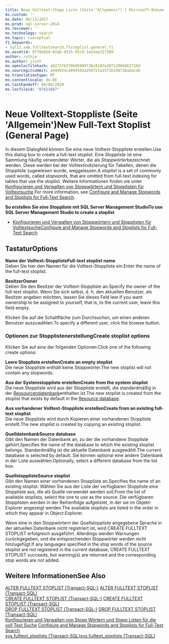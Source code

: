 ```yaml
---
title: Neue Volltext-Stopp Liste (Seite "Allgemein") | Microsoft-Dokumentation
ms.custom: ''
ms.date: 06/13/2017
ms.prod: sql-server-2014
ms.reviewer: ''
ms.technology: search
ms.topic: conceptual
f1_keywords:
- sql12.swb.fulltextsearch.ftstoplist.general.f1
ms.assetid: 97f8e82d-82ab-4525-91c9-1ee3ae217309
author: rothja
ms.author: jroth
ms.openlocfilehash: a6272fb570b85989f38c8187e29712966862710d
ms.sourcegitcommit: ad4d92dce894592a259721a1571b1d8736abacdb
ms.translationtype: MT
ms.contentlocale: de-DE
ms.lasthandoff: 08/04/2020
ms.locfileid: "87621667"
---
```

# <a name="new-full-text-stoplist-general-page"></a><span data-ttu-id="990c4-102">Neue Volltext-Stoppliste (Seite 'Allgemein')</span><span class="sxs-lookup"><span data-stu-id="990c4-102">New Full-Text Stoplist (General Page)</span></span>
  <span data-ttu-id="990c4-103">In diesem Dialogfeld können Sie eine neue Volltext-Stoppliste erstellen.</span><span class="sxs-lookup"><span data-stu-id="990c4-103">Use this dialog box to create a full-text stoplist.</span></span> <span data-ttu-id="990c4-104">Eine *Stoppliste* ist eine Sammlung häufig verwendeter Wörter, die als *Stoppwörter*bezeichnet werden. Diese werden bei der Volltextindizierung für Tabellen, denen die Stoppliste zugewiesen wurde, weggelassen.</span><span class="sxs-lookup"><span data-stu-id="990c4-104">A *stoplist* is a set of commonly used words, called *stopwords*, that are omitted from full-text indexing for tables that use the stoplist.</span></span> <span data-ttu-id="990c4-105">Weitere Informationen finden sie unter [Konfigurieren und Verwalten von Stoppwörtern und Stopplisten für Volltextsuche](../relational-databases/search/full-text-search.md).</span><span class="sxs-lookup"><span data-stu-id="990c4-105">For more information, see [Configure and Manage Stopwords and Stoplists for Full-Text Search](../relational-databases/search/full-text-search.md).</span></span>  
  
 <span data-ttu-id="990c4-106">**So erstellen Sie eine Stoppliste mit SQL Server Management Studio**</span><span class="sxs-lookup"><span data-stu-id="990c4-106">**To use SQL Server Management Studio to create a stoplist**</span></span>  
  
-   [<span data-ttu-id="990c4-107">Konfigurieren und Verwalten von Stoppwörtern und Stopplisten für Volltextsuche</span><span class="sxs-lookup"><span data-stu-id="990c4-107">Configure and Manage Stopwords and Stoplists for Full-Text Search</span></span>](../relational-databases/search/full-text-search.md)  
  
## <a name="options"></a><span data-ttu-id="990c4-108">Tastatur</span><span class="sxs-lookup"><span data-stu-id="990c4-108">Options</span></span>  
 <span data-ttu-id="990c4-109">**Name der Volltext-Stoppliste**</span><span class="sxs-lookup"><span data-stu-id="990c4-109">**Full-text stoplist name**</span></span>  
 <span data-ttu-id="990c4-110">Geben Sie hier den Namen für die Volltext-Stoppliste ein.</span><span class="sxs-lookup"><span data-stu-id="990c4-110">Enter the name of the full-text stoplist.</span></span>  
  
 <span data-ttu-id="990c4-111">**Besitzer**</span><span class="sxs-lookup"><span data-stu-id="990c4-111">**Owner**</span></span>  
 <span data-ttu-id="990c4-112">Geben Sie den Besitzer der Volltext-Stoppliste an.</span><span class="sxs-lookup"><span data-stu-id="990c4-112">Specify the owner of the full-text stoplist.</span></span> <span data-ttu-id="990c4-113">Wenn Sie sich selbst, d. h. den aktuellen Benutzer, als Besitzer angeben möchten, lassen Sie dieses Feld leer.</span><span class="sxs-lookup"><span data-stu-id="990c4-113">If you want ownership to be assigned to yourself, that is, to the current user, leave this field empty.</span></span>  
  
 <span data-ttu-id="990c4-114">Klicken Sie auf die Schaltfläche zum Durchsuchen, um einen anderen Benutzer auszuwählen.</span><span class="sxs-lookup"><span data-stu-id="990c4-114">To specify a different user, click the browse button.</span></span>  
  
### <a name="create-stoplist-options"></a><span data-ttu-id="990c4-115">Optionen zur Stopplistenerstellung</span><span class="sxs-lookup"><span data-stu-id="990c4-115">Create stoplist options</span></span>  
 <span data-ttu-id="990c4-116">Klicken Sie auf eine der folgenden Optionen:</span><span class="sxs-lookup"><span data-stu-id="990c4-116">Click one of the following create options:</span></span>  
  
 <span data-ttu-id="990c4-117">**Leere Stoppliste erstellen**</span><span class="sxs-lookup"><span data-stu-id="990c4-117">**Create an empty stoplist**</span></span>  
 <span data-ttu-id="990c4-118">Die neue Stoppliste enthält keine Stoppwörter.</span><span class="sxs-lookup"><span data-stu-id="990c4-118">The new stoplist will not contain any stopwords.</span></span>  
  
 <span data-ttu-id="990c4-119">**Aus der Systemstoppliste erstellen**</span><span class="sxs-lookup"><span data-stu-id="990c4-119">**Create from the system stoplist**</span></span>  
 <span data-ttu-id="990c4-120">Die neue Stoppliste wird aus der Stoppliste erstellt, die standardmäßig in der [Ressourcendatenbank](../relational-databases/databases/resource-database.md)enthalten ist.</span><span class="sxs-lookup"><span data-stu-id="990c4-120">The new stoplist is created from the stoplist that exists by default in the [Resource database](../relational-databases/databases/resource-database.md).</span></span>  
  
 <span data-ttu-id="990c4-121">**Aus vorhandener Volltext-Stoppliste erstellen**</span><span class="sxs-lookup"><span data-stu-id="990c4-121">**Create from an existing full-text stoplist**</span></span>  
 <span data-ttu-id="990c4-122">Die neue Stoppliste wird durch Kopieren einer vorhandenen Stoppliste erstellt.</span><span class="sxs-lookup"><span data-stu-id="990c4-122">The new stoplist is created by copying an existing stoplist.</span></span>  
  
 <span data-ttu-id="990c4-123">**Quelldatenbank**</span><span class="sxs-lookup"><span data-stu-id="990c4-123">**Source database**</span></span>  
 <span data-ttu-id="990c4-124">Gibt den Namen der Datenbank an, zu der die vorhandene Stoppliste gehört.</span><span class="sxs-lookup"><span data-stu-id="990c4-124">Specifies the name of the database to which the existing stoplist belongs.</span></span> <span data-ttu-id="990c4-125">Standardmäßig ist die aktuelle Datenbank ausgewählt.</span><span class="sxs-lookup"><span data-stu-id="990c4-125">The current database is selected by default.</span></span> <span data-ttu-id="990c4-126">Sie können optional eine andere Datenbank in der Liste auswählen.</span><span class="sxs-lookup"><span data-stu-id="990c4-126">Optionally, select a different database from the list box.</span></span>  
  
 <span data-ttu-id="990c4-127">**Quellstoppliste**</span><span class="sxs-lookup"><span data-stu-id="990c4-127">**Source stoplist**</span></span>  
 <span data-ttu-id="990c4-128">Gibt den Namen einer vorhandenen Stoppliste an.</span><span class="sxs-lookup"><span data-stu-id="990c4-128">Specifies the name of an existing stoplist.</span></span> <span data-ttu-id="990c4-129">Wählen Sie aus der Liste der verfügbaren Stoppliste eine Stoppliste aus, die als Quelle verwendet werden soll.</span><span class="sxs-lookup"><span data-stu-id="990c4-129">From the list of available stoplists, select the one to use as the source.</span></span> <span data-ttu-id="990c4-130">Die verfügbaren Stopplisten werden in der Reihenfolge aufgelistet, in der sie im Objekt-Explorer angezeigt werden.</span><span class="sxs-lookup"><span data-stu-id="990c4-130">The available stoplists are listed in the order in which they appear in Object Explorer.</span></span>  
  
 <span data-ttu-id="990c4-131">Wenn eine in den Stoppwörtern der Quellstoppliste angegebene Sprache in der aktuellen Datenbank nicht registriert ist, wird CREATE FULLTEXT STOPLIST erfolgreich ausgeführt. Allerdings werden Warnungen zurückgegeben, und die entsprechenden Stoppwörter werden nicht hinzugefügt.</span><span class="sxs-lookup"><span data-stu-id="990c4-131">If any languages specified in the stop words of the source stoplist are not registered in the current database, CREATE FULLTEXT STOPLIST succeeds, but warning(s) are returned and the corresponding stop words are not added.</span></span>  
  
## <a name="see-also"></a><span data-ttu-id="990c4-132">Weitere Informationen</span><span class="sxs-lookup"><span data-stu-id="990c4-132">See Also</span></span>  
 <span data-ttu-id="990c4-133">[ALTER FULLTEXT STOPLIST &#40;Transact-SQL-&#41;](/sql/t-sql/statements/alter-fulltext-stoplist-transact-sql) </span><span class="sxs-lookup"><span data-stu-id="990c4-133">[ALTER FULLTEXT STOPLIST &#40;Transact-SQL&#41;](/sql/t-sql/statements/alter-fulltext-stoplist-transact-sql) </span></span>  
 <span data-ttu-id="990c4-134">[CREATE FULLTEXT STOPLIST &#40;Transact-SQL-&#41;](/sql/t-sql/statements/create-fulltext-stoplist-transact-sql) </span><span class="sxs-lookup"><span data-stu-id="990c4-134">[CREATE FULLTEXT STOPLIST &#40;Transact-SQL&#41;](/sql/t-sql/statements/create-fulltext-stoplist-transact-sql) </span></span>  
 <span data-ttu-id="990c4-135">[DROP FULLTEXT STOPLIST &#40;Transact-SQL-&#41;](/sql/t-sql/statements/drop-fulltext-stoplist-transact-sql) </span><span class="sxs-lookup"><span data-stu-id="990c4-135">[DROP FULLTEXT STOPLIST &#40;Transact-SQL&#41;](/sql/t-sql/statements/drop-fulltext-stoplist-transact-sql) </span></span>  
 <span data-ttu-id="990c4-136">[Konfigurieren und Verwalten von Stopp Wörtern und Stopp Listen für die voll Text Suche](../relational-databases/search/full-text-search.md) </span><span class="sxs-lookup"><span data-stu-id="990c4-136">[Configure and Manage Stopwords and Stoplists for Full-Text Search](../relational-databases/search/full-text-search.md) </span></span>  
 [<span data-ttu-id="990c4-137">sys.fulltext_stoplists &#40;Transact-SQL&#41;</span><span class="sxs-lookup"><span data-stu-id="990c4-137">sys.fulltext_stoplists &#40;Transact-SQL&#41;</span></span>](/sql/relational-databases/system-catalog-views/sys-fulltext-stoplists-transact-sql)  
  
  
